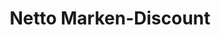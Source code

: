 ---
title: "Netto Marken-Discount"
url: /brandenburg-an-der-havel/netto-marken-discount-wusterwitzer-strasse/
shop: Supermarkt
---